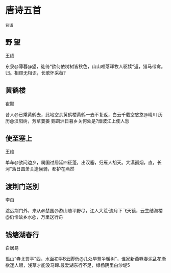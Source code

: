 # 唐诗五首

`背诵`

## 野 望

王绩

东泉@薄暮@望，徙倚“欲何依树树皆秋色，山山唯落晖牧人驱犊°返，猎马带禽。归。相顾无相识，长歌怀采薇?

## 黄鹤楼

崔颢

昔人@已乘黄鹤去，此地空余黄鹤楼黄鹤一去不复返，白云千载空悠悠@晴川 历历@汉阳树，芳草萋姜 鹦鹉洲日暮乡关何处是?烟波江上使人愁

## 使至塞上

王维

单车@欲问边乡，属国过居延四征蓬，出汉塞，归雁人胡天。大漠孤烟，直，长河“落日圆萧关逢候骑，都护在燕然

## 渡荆门送别

李白

渡远荆门外，来从@楚国@游山随平野尽，江人大荒·流月下飞天镜，云生结海楼@仍怜故乡水@，万里送行舟

## 钱塘湖春行

白居易

孤山“寺北贾亭"西，水面初平B云脚低@几处早莺争暖树”，谁家新燕啄春泥乱花渐欲迷人眼，浅草才能没马蹄.最爱湖东行不足，绿杨阴里白沙堤5
